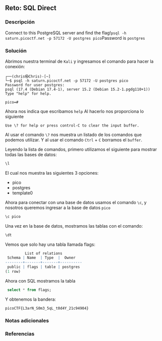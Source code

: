 ## Reto: SQL Direct
### Descripción

Connect to this PostgreSQL server and find the flag!`psql -h saturn.picoctf.net -p 57172 -U postgres pico`Password is `postgres`

### Solución
Abrimos nuestra terminal de `Kali` y ingresamos el comando para hacer la conexión: 
```shell
┌──(chris㉿Chris)-[~]
└─$ psql -h saturn.picoctf.net -p 57172 -U postgres pico
Password for user postgres:
psql (17.4 (Debian 17.4-1), server 15.2 (Debian 15.2-1.pgdg110+1))
Type "help" for help.

pico=#
```

Ahora nos indica que escribamos `help`
Al hacerlo nos proporciona lo siguiente

```
Use \? for help or press control-C to clear the input buffer.
```

Al usar el comando `\?` nos muestra un listado de los comandos que podemos utilizar.
Y al usar el comando `Ctrl` + `C` borramos el `buffer`.

Leyendo la lista de comandos, primero utilizamos el siguiente para mostrar todas las bases de datos:
```SQL
\l 
```

El cual nos muestra las siguientes 3 opciones:
- pico
- postgres
- template0

Ahora para conectar con una base de datos usamos el comando `\c`, y nosotros queremos ingresar a la base de datos `pico`
```SQL
\c pico
```

Una vez en la base de datos, mostramos las tablas con el comando:
```SQL
\dt
```

Vemos que solo hay una tabla llamada flags:
```r
         List of relations
 Schema | Name  | Type  |  Owner
--------+-------+-------+----------
 public | flags | table | postgres
(1 row)
```

Ahora con SQL mostramos la tabla
```SQL
 select * from flags;
```

Y obtenemos la bandera:
```flag
picoCTF{L3arN_S0m3_5qL_t0d4Y_21c94904}
```

### Notas adicionales
### Referencias

